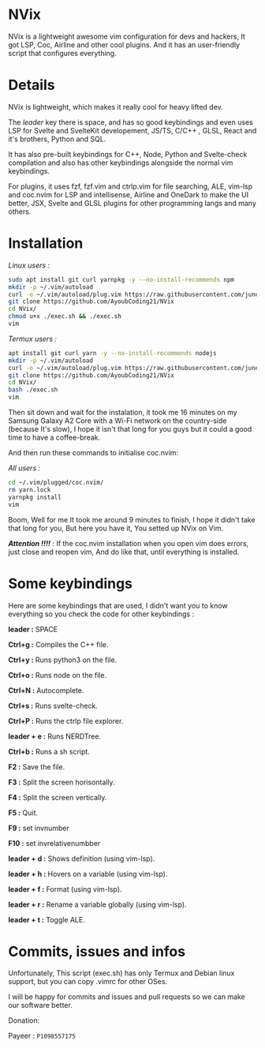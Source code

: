 # NVix
NVix is a lightweight awesome vim configuration for devs and hackers, It got LSP, Coc, Airline and other cool plugins. And it has an user-friendly script that configures everything.
# Details
NVix is lightweight, which makes it really cool for heavy lifted dev.

The *leader* key there is space, and has so good keybindings and even uses LSP for Svelte and SvelteKit developement, JS/TS, C/C++ , GLSL, React and it's brothers, Python and SQL.

It has also pre-built keybindings for C++, Node, Python and Svelte-check compilation and also has other keybindings alongside the normal vim keybindings.

For plugins, it uses fzf, fzf.vim and ctrlp.vim for file searching, ALE, vim-lsp and coc.nvim for LSP and intellisense, Airline and OneDark to make the UI better, JSX, Svelte and GLSL plugins for other programming langs and many others.

# Installation

*Linux users :*

```sh
sudo apt install git curl yarnpkg -y --no-install-recommends npm
mkdir -p ~/.vim/autoload
curl -o ~/.vim/autoload/plug.vim https://raw.githubusercontent.com/junegunn/vim-plug/master/plug.vim
git clone https://github.com/AyoubCoding21/NVix
cd NVix/
chmod u+x ./exec.sh && ./exec.sh
vim
```

*Termux users :*

```sh
apt install git curl yarn -y --no-install-recommends nodejs
mkdir -p ~/.vim/autoload
curl -o ~/.vim/autoload/plug.vim https://raw.githubusercontent.com/junegunn/vim-plug/master/plug.vim
git clone https://github.com/AyoubCoding21/NVix
cd NVix/
bash ./exec.sh
vim
```

Then sit down and wait for the instalation, it took me 16 minutes on my Samsung Galaxy A2 Core with a Wi-Fi network on the country-side (because It's slow), I hope it isn't that long for you guys but it could a good time to have a coffee-break.

And then run these commands to initialise coc.nvim:

*All users :*

```sh
cd ~/.vim/plugged/coc.nvim/
rm yarn.lock
yarnpkg install
vim
```

Boom, Well for me It took me around 9 minutes to finish, I hope it didn't take that long for you, But here you have it, You setted up NVix on Vim.

***Attention !!!!*** : If the coc.nvim installation when you open vim does errors, just close and reopen vim, And do like that, until everything is installed.

# Some keybindings

Here are some keybindings that are used, I didn't want you to know everything so  you check the code for other keybindings :

**leader :** SPACE

**Ctrl+g :** Compiles the C++ file.

**Ctrl+y :** Runs python3 on the file.

**Ctrl+o :** Runs node on the file.

**Ctrl+N :** Autocomplete.

**Ctrl+s :** Runs svelte-check.

**Ctrl+P :** Runs the ctrlp file explorer.

**leader + e :** Runs NERDTree.

**Ctrl+b :** Runs a sh script.

**F2 :** Save the file.

**F3 :** Split the screen horisontally.

**F4 :** Split the screen vertically.

**F5 :** Quit.

**F9 :** set invnumber

**F10 :** set invrelativenumbber

**leader + d :** Shows definition (using vim-lsp).

**leader + h :** Hovers on a variable (using vim-lsp).

**leader + f :** Format (using vim-lsp).

**leader + r :** Rename a variable globally (using vim-lsp).

**leader + t :** Toggle ALE.

# Commits, issues and infos

Unfortunately, This script (exec.sh) has only Termux and Debian linux support, but you can copy .vimrc for other OSes.

I will be happy for commits and issues and pull requests so we can make our software better.

Donation:

Payeer : ```P1098557175```
